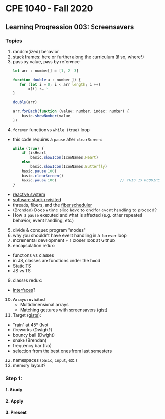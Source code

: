 # CPE 1040 - Fall 2020

## Learning Progression 003: Screensavers

### Topics

1. random(ized) behavior  
2. stack frames: here or further along the curriculum (if so, where?)  
3. pass by value, pass by reference  
   ```javascript
   let arr : number[] = [1, 2, 3]

   function double(a : number[]) {
      for (let i = 0; i < arr.length; i ++)
          a[i] *= 2
   }

   double(arr)

   arr.forEach(function (value: number, index: number) {
       basic.showNumber(value)    
   })
   ```
4. `forever` function vs `while (true)` loop  
  - this code requires a `pause` after `clearScreen`:
    ```javascript
    while (true) {
        if (isHeart)                                             
            basic.showIcon(IconNames.Heart)
        else
            basic.showIcon(IconNames.Butterfly)
        basic.pause(100)
        basic.clearScreen()
        basic.pause(100)                             // THIS IS REQUIRED TO SEE THE ICON BLINK
    }
    ```
  - [reactive system](https://makecode.microbit.org/device/reactive)  
  - [software stack revisited](https://mattwarren.org/2017/11/28/Exploring-the-BBC-microbit-Software-Stack/)  
  - threads, fibers, and the [fiber scheduler](https://lancaster-university.github.io/microbit-docs/advanced/)  
  - (Brendan) Does a time slice have to end for event handling to proceed?  
  - How is `pause` executed and what is affected (e.g. other repeated behavior, event handling, etc.)
5. divide & conquer: program "modes"  
6. why you shouldn't have event handling in a `forever` loop  
7. incremental development + a closer look at Github  
8. encapsulation redux:  
  - functions vs classes   
  - in JS, classes are functions under the hood  
  - [Static TS](https://www.microsoft.com/en-us/research/publication/static-typescript/)   
  - JS vs TS  
9. classes redux:  
  - [interfaces](https://makecode.microbit.org/javascript/interfaces)?  
10. Arrays revisited  
    - Multidimensional arrays   
    - Matching gestures with screensavers ([gist](https://gist.github.com/ivogeorg/efa6747383323654b3556e3c3470efa6))   
11. Target ([gists](https://gist.github.com/ivogeorg)):   
  - "rain" at 45° (Ivo)   
  - fireworks (Dwight?)  
  - bouncy ball (Dwight)  
  - snake (Brendan)  
  - frequency bar (Ivo)  
  - selection from the best ones from last semesters  
12. namespaces (`basic`, `input`, etc.)  
13. memory layout?  


### Step 1: 

#### 1. Study
#### 2. Apply
#### 3. Present
